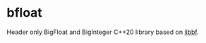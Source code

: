 # bfloat
Header only BigFloat and BigInteger C++20 library based on [libbf](https://bellard.org/libbf/).
